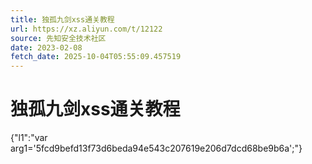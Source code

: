```yaml
---
title: 独孤九剑xss通关教程
url: https://xz.aliyun.com/t/12122
source: 先知安全技术社区
date: 2023-02-08
fetch_date: 2025-10-04T05:55:09.457519
---
```


# 独孤九剑xss通关教程

{"l1":"var arg1='5fcd9befd13f73d6beda94e543c207619e206d7dcd68be9b6a';"}